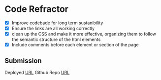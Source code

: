 # Code Refractor
- [x] Improve codebade for long term sustanibility 
- [x] Ensure the links are all working correctly
- [x] clean up the CSS and make it more effective, organizing them to follow the semantic structure of the html elements
- [x] Include comments before each element or section of the page

## Submission
Deployed [URL]()      Github Repo [URL](https://github.com/KarolO1998/spiral-at-night)
